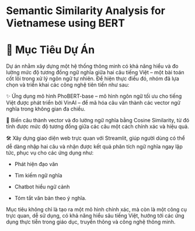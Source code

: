 # Semantic Similarity Analysis for Vietnamese using BERT
# 🎯 Mục Tiêu Dự Án
Dự án nhằm xây dựng một hệ thống thông minh có khả năng hiểu và đo lường mức độ tương đồng ngữ nghĩa giữa hai câu tiếng Việt – một bài toán cốt lõi trong xử lý ngôn ngữ tự nhiên. Để hiện thực điều đó, nhóm đã lựa chọn và triển khai các công nghệ tiên tiến như sau:

✨ Ứng dụng mô hình PhoBERT-base – mô hình ngôn ngữ tối ưu cho tiếng Việt được phát triển bởi VinAI – để mã hóa câu văn thành các vector ngữ nghĩa trong không gian đa chiều.

🧠 Biến câu thành vector và đo lường ngữ nghĩa bằng Cosine Similarity, từ đó tính được mức độ tương đồng giữa các câu một cách chính xác và hiệu quả.

🛠️ Xây dựng giao diện web trực quan với Streamlit, giúp người dùng có thể dễ dàng nhập hai câu và nhận được kết quả phân tích ngữ nghĩa ngay lập tức, phục vụ cho các ứng dụng như:

+ Phát hiện đạo văn

+ Tìm kiếm ngữ nghĩa

+ Chatbot hiểu ngữ cảnh

+ Tóm tắt văn bản theo ý nghĩa.

 Mục tiêu không chỉ là tạo ra một mô hình chính xác, mà còn là một công cụ trực quan, dễ sử dụng, có khả năng hiểu sâu tiếng Việt, hướng tới các ứng dụng thực tiễn trong giáo dục, truyền thông và công nghệ thông minh.
